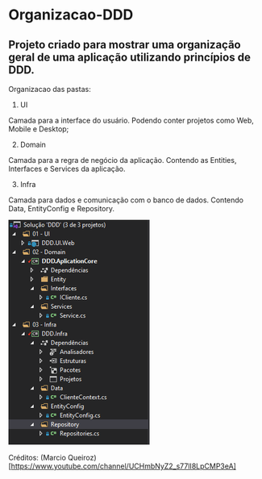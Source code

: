 # Organizacao-DDD

## Projeto criado para mostrar uma organização geral de uma aplicação utilizando princípios de DDD.

Organizacao das pastas:

1. UI

Camada para a interface do usuário. Podendo conter projetos como Web, Mobile e Desktop;

2. Domain

Camada para a regra de negócio da aplicação. Contendo as Entities, Interfaces e Services da aplicação.

3. Infra

Camada para dados e comunicação com o banco de dados. Contendo Data, EntityConfig e Repository.

![Organização das pastas no protejo](https://github.com/rafaelmmayer/Organizacao-DDD/blob/master/img/Pastas.PNG)

Créditos: (Marcio Queiroz)[https://www.youtube.com/channel/UCHmbNyZ2_s77lI8LpCMP3eA]
